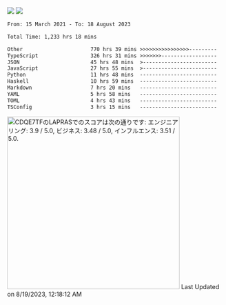 <div>
  <img src="https://github-readme-stats.vercel.app/api?username=naporin0624&count_private=true&show_icons=true" />
  <img src="https://github-readme-stats.vercel.app/api/top-langs/?username=naporin0624&layout=compact&hide=css" />
  <!--START_SECTION:waka-->

```txt
From: 15 March 2021 - To: 18 August 2023

Total Time: 1,233 hrs 18 mins

Other                      770 hrs 39 mins >>>>>>>>>>>>>>>>---------   62.49 %
TypeScript                 326 hrs 31 mins >>>>>>>------------------   26.48 %
JSON                       45 hrs 48 mins  >------------------------   03.71 %
JavaScript                 27 hrs 55 mins  >------------------------   02.26 %
Python                     11 hrs 48 mins  -------------------------   00.96 %
Haskell                    10 hrs 59 mins  -------------------------   00.89 %
Markdown                   7 hrs 20 mins   -------------------------   00.59 %
YAML                       5 hrs 58 mins   -------------------------   00.48 %
TOML                       4 hrs 43 mins   -------------------------   00.38 %
TSConfig                   3 hrs 15 mins   -------------------------   00.26 %
```

<!--END_SECTION:waka-->
  
  <!--START_SECTION:lapras-card-->
<p ><a href="https://lapras.com/public/CDQE7TF" target="_blank" rel="noopener noreferrer"><img alt="CDQE7TFのLAPRASでのスコアは次の通りです: エンジニアリング: 3.9 / 5.0, ビジネス: 3.48 / 5.0, インフルエンス: 3.51 / 5.0." src="https://lapras-card-generator.vercel.app/api/svg?e=3.9&b=3.48&i=3.51&b1=%23232323&b2=%236d6d6d&i1=%23212121&i2=%23818181&l=ja" width="400" ></a>  
Last Updated on 8/19/2023, 12:18:12 AM</p>
<!--END_SECTION:lapras-card-->
</div>
